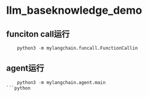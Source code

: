 # llm_baseknowledge_demo

## funciton call运行
```python
    python3 -m mylangchain.funcall.FunctionCallin
```

## agent运行
```python
    python3 -m mylangchain.agent.main
```python